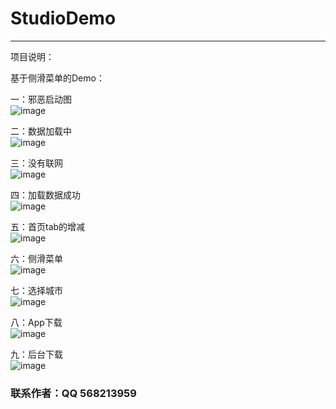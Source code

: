 StudioDemo
===================
-----------------------------------
项目说明：<br />

  基于侧滑菜单的Demo：<br />

  一：邪恶启动图<br />
  ![image](https://github.com/cuiyue1988/StudioDemo/raw/master/image/a.png)<br />
 
  二：数据加载中<br />
  ![image](https://github.com/cuiyue1988/StudioDemo/raw/master/image/b.png)<br />
  
  三：没有联网<br />
  ![image](https://github.com/cuiyue1988/StudioDemo/raw/master/image/c.png)<br />
  
  四：加载数据成功<br />
  ![image](https://github.com/cuiyue1988/StudioDemo/raw/master/image/d.png)<br />
  
  五：首页tab的增减<br />
  ![image](https://github.com/cuiyue1988/StudioDemo/raw/master/image/e.png)<br />
 
  六：侧滑菜单<br />
  ![image](https://github.com/cuiyue1988/StudioDemo/raw/master/image/f.png)<br />

  七：选择城市<br />
  ![image](https://github.com/cuiyue1988/StudioDemo/raw/master/image/g.png)<br />

  八：App下载<br />
  ![image](https://github.com/cuiyue1988/StudioDemo/raw/master/image/h.png)<br />

  九：后台下载<br />
  ![image](https://github.com/cuiyue1988/StudioDemo/raw/master/image/i.png)<br />
### 联系作者：QQ 568213959
